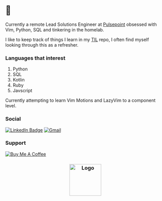 # 👋

Currently a remote Lead Solutions Engineer at [Pulsepoint](https://pulsepoint.com) obsessed with Vim, Python, SQL and tinkering in the homelab.

I like to keep track of things I learn in my [TIL](https://github.com/mrpbennett/TIL) repo, I often find myself looking through this as a refresher.

### Languages that interest

1. Python
2. SQL
3. Kotlin
4. Ruby
5. Javscript

Currently attempting to learn Vim Motions and LazyVim to a component level.


### Social

[![LinkedIn Badge](https://img.shields.io/badge/linkedin%20-%230077B5.svg?&style=for-the-badge&logo=linkedin&logoColor=white)](https://www.linkedin.com/in/paulandrewbennett)
[![Gmail](https://img.shields.io/badge/Gmail-D14836?style=for-the-badge&logo=gmail&logoColor=white)](mailto:pbennett.uk@gmail.com)

### Support
[![Buy Me A Coffee](https://img.shields.io/badge/buy%20me%20a%20coffee-FFDD00.svg?style=for-the-badge&logo=buymeacoffee&logoColor=black)](https://www.buymeacoffee.com/mrpbennett)

<h3 align="center">
	<img src="https://raw.githubusercontent.com/catppuccin/catppuccin/main/assets/logos/exports/1544x1544_circle.png" width="100" alt="Logo"/><br/>
</h3>
